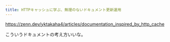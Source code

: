 ```yaml
---
title: HTTPキャッシュに学ぶ、無理のないドキュメント更新運用
---
```


https://zenn.dev/yktakaha4/articles/documentation_inspired_by_http_cache

こういうドキュメントの考え方いいな。
